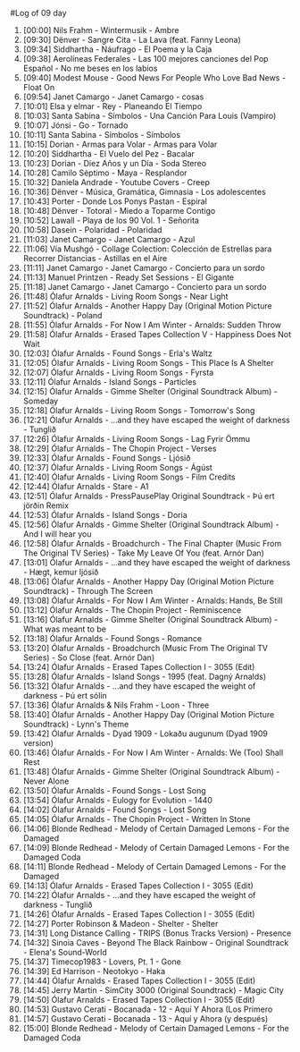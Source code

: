 #Log of 09 day

1. [00:00] Nils Frahm - Wintermusik - Ambre
1. [09:30] Dënver - Sangre Cita - La Lava (feat. Fanny Leona)
1. [09:34] Siddhartha - Náufrago - El Poema y la Caja
1. [09:38] Aerolíneas Federales - Las 100 mejores canciones del Pop Español - No me beses en los labios
1. [09:40] Modest Mouse - Good News For People Who Love Bad News - Float On
1. [09:54] Janet Camargo - Janet Camargo - cosas
1. [10:01] Elsa y elmar - Rey - Planeando El Tiempo
1. [10:03] Santa Sabina - Símbolos - Una Canción Para Louis (Vampiro)
1. [10:07] Jónsi - Go - Tornado
1. [10:11] Santa Sabina - Símbolos - Símbolos
1. [10:15] Dorian - Armas para Volar - Armas para Volar
1. [10:20] Siddhartha - El Vuelo del Pez - Bacalar
1. [10:23] Dorian - Diez Años y un Día - Soda Stereo
1. [10:28] Camilo Séptimo - Maya - Resplandor
1. [10:32] Daniela Andrade - Youtube Covers - Creep
1. [10:36] Dënver - Música, Gramática, Gimnasia - Los adolescentes
1. [10:43] Porter - Donde Los Ponys Pastan - Espiral
1. [10:48] Dënver - Totoral - Miedo a Toparme Contigo
1. [10:52] Lawall - Playa de los 90 Vol. 1 - Señorita
1. [10:58] Dasein - Polaridad - Polaridad
1. [11:03] Janet Camargo - Janet Camargo - Azul
1. [11:06] Vía Mushgó - Collage Colection: Colección de Estrellas para Recorrer Distancias - Astillas en el Aire
1. [11:11] Janet Camargo - Janet Camargo - Concierto para un sordo
1. [11:13] Manuel Printzen - Ready Set Sessions - El Gigante
1. [11:18] Janet Camargo - Janet Camargo - Concierto para un sordo
1. [11:48] Ólafur Arnalds - Living Room Songs - Near Light
1. [11:52] Ólafur Arnalds - Another Happy Day (Original Motion Picture Soundtrack) - Poland
1. [11:55] Ólafur Arnalds - For Now I Am Winter - Arnalds: Sudden Throw
1. [11:58] Ólafur Arnalds - Erased Tapes Collection V - Happiness Does Not Wait
1. [12:03] Ólafur Arnalds - Found Songs - Erla's Waltz
1. [12:05] Ólafur Arnalds - Living Room Songs - This Place Is A Shelter
1. [12:07] Ólafur Arnalds - Living Room Songs - Fyrsta
1. [12:11] Ólafur Arnalds - Island Songs - Particles
1. [12:15] Ólafur Arnalds - Gimme Shelter (Original Soundtrack Album) - Someday
1. [12:18] Ólafur Arnalds - Living Room Songs - Tomorrow's Song
1. [12:21] Ólafur Arnalds - ...and they have escaped the weight of darkness - Tunglið
1. [12:26] Ólafur Arnalds - Living Room Songs - Lag Fyrir Ömmu
1. [12:29] Ólafur Arnalds - The Chopin Project - Verses
1. [12:33] Ólafur Arnalds - Found Songs - Ljósið
1. [12:37] Ólafur Arnalds - Living Room Songs - Ágúst
1. [12:40] Ólafur Arnalds - Living Room Songs - Film Credits
1. [12:44] Ólafur Arnalds - Stare - A1
1. [12:51] Ólafur Arnalds - PressPausePlay Original Soundtrack - Þú ert jörðin Remix
1. [12:53] Ólafur Arnalds - Island Songs - Doria
1. [12:56] Ólafur Arnalds - Gimme Shelter (Original Soundtrack Album) - And I will hear you
1. [12:58] Ólafur Arnalds - Broadchurch - The Final Chapter (Music From The Original TV Series) - Take My Leave Of You (feat. Arnór Dan)
1. [13:01] Ólafur Arnalds - ...and they have escaped the weight of darkness - Hægt, kemur ljósið
1. [13:06] Ólafur Arnalds - Another Happy Day (Original Motion Picture Soundtrack) - Through The Screen
1. [13:08] Ólafur Arnalds - For Now I Am Winter - Arnalds: Hands, Be Still
1. [13:12] Ólafur Arnalds - The Chopin Project - Reminiscence
1. [13:16] Ólafur Arnalds - Gimme Shelter (Original Soundtrack Album) - What was meant to be
1. [13:18] Ólafur Arnalds - Found Songs - Romance
1. [13:20] Ólafur Arnalds - Broadchurch (Music From The Original TV Series) - So Close (feat. Arnór Dan)
1. [13:24] Ólafur Arnalds - Erased Tapes Collection I - 3055 (Edit)
1. [13:28] Ólafur Arnalds - Island Songs - 1995 (feat. Dagný Arnalds)
1. [13:32] Ólafur Arnalds - ...and they have escaped the weight of darkness - Þú ert sólin
1. [13:36] Ólafur Arnalds & Nils Frahm - Loon - Three
1. [13:40] Ólafur Arnalds - Another Happy Day (Original Motion Picture Soundtrack) - Lynn's Theme
1. [13:42] Ólafur Arnalds - Dyad 1909 - Lokaðu augunum (Dyad 1909 version)
1. [13:46] Ólafur Arnalds - For Now I Am Winter - Arnalds: We (Too) Shall Rest
1. [13:48] Ólafur Arnalds - Gimme Shelter (Original Soundtrack Album) - Never Alone
1. [13:50] Ólafur Arnalds - Found Songs - Lost Song
1. [13:54] Ólafur Arnalds - Eulogy for Evolution - 1440
1. [14:02] Ólafur Arnalds - Found Songs - Lost Song
1. [14:05] Ólafur Arnalds - The Chopin Project - Written In Stone
1. [14:06] Blonde Redhead - Melody of Certain Damaged Lemons - For the Damaged
1. [14:09] Blonde Redhead - Melody of Certain Damaged Lemons - For the Damaged Coda
1. [14:11] Blonde Redhead - Melody of Certain Damaged Lemons - For the Damaged
1. [14:13] Ólafur Arnalds - Erased Tapes Collection I - 3055 (Edit)
1. [14:22] Ólafur Arnalds - ...and they have escaped the weight of darkness - Tunglið
1. [14:26] Ólafur Arnalds - Erased Tapes Collection I - 3055 (Edit)
1. [14:27] Porter Robinson & Madeon - Shelter - Shelter
1. [14:31] Long Distance Calling - TRIPS (Bonus Tracks Version) - Presence
1. [14:32] Sinoia Caves - Beyond The Black Rainbow - Original Soundtrack - Elena's Sound-World
1. [14:37] Timecop1983 - Lovers, Pt. 1 - Gone
1. [14:39] Ed Harrison - Neotokyo - Haka
1. [14:44] Ólafur Arnalds - Erased Tapes Collection I - 3055 (Edit)
1. [14:45] Jerry Martin - SimCity 3000 (Original Soundtrack) - Magic City
1. [14:50] Ólafur Arnalds - Erased Tapes Collection I - 3055 (Edit)
1. [14:53] Gustavo Cerati - Bocanada - 12 - Aquí Y Ahora (Los Primero
1. [14:57] Gustavo Cerati - Bocanada - 13 - Aquí y Ahora (y después)
1. [15:00] Blonde Redhead - Melody of Certain Damaged Lemons - For the Damaged Coda

